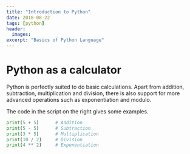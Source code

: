 ```yaml
---
title: "Introduction to Python"
date: 2018-08-22
tags: [python]
header:
  images:
excerpt: "Basics of Python Language"
---
```


# Python as a calculator

Python is perfectly suited to do basic calculations. Apart from addition, subtraction, multiplication and division, there is also support for more advanced operations such as exponentiation and modulo.

The code in the script on the right gives some examples.

```Python
print(5 + 5)      # Addition
print(5 - 5)      # Subtraction
print(3 * 5)      # Multiplication
print(10 / 2)     # Division
print(4 ** 2)     # Exponentiation
```
